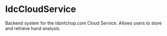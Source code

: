 # IdcCloudService
Backend system for the Idontchop.com Cloud Service. Allows users to store and retrieve hand analysis. 
